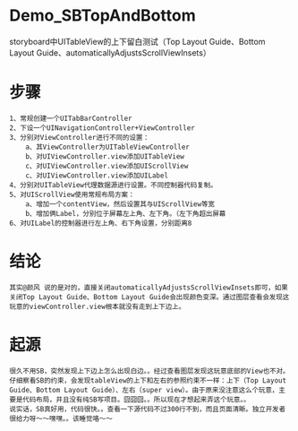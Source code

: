 # Demo_SBTopAndBottom
storyboard中UITableView的上下留白测试（Top Layout Guide、Bottom Layout Guide、automaticallyAdjustsScrollViewInsets）
# 步骤
	1、常规创建一个UITabBarController
	2、下设一个UINavigationController+ViewController
	3、分别对ViewController进行不同的设置：
		a、其ViewController为UITableViewController
		b、对UIViewController.view添加UITableView
		c、对UIViewController.view添加UIScrollView
		c、对UIViewController.view添加UILabel
	4、分别对UITableView代理数据源进行设置。不同控制器代码复制。
	5、对UIScrollView使用常规布局方案：
		a、增加一个contentView，然后设置其与UIScrollView等宽
		b、增加俩Label，分别位于屏幕左上角、左下角。（左下角超出屏幕
	6、对UILabel的控制器进行左上角、右下角设置，分别距离8
# 结论
	其实@颜风 说的是对的，直接关闭automaticallyAdjustsScrollViewInsets即可，如果关闭Top Layout Guide、Bottom Layout Guide会出现颜色变深。通过图层查看会发现这玩意的viewController.view根本就没有走到上下边上。
# 起源
	很久不用SB，突然发现上下边上怎么出现白边。。经过查看图层发现这玩意底部的View也不对。仔细察看SB的约束，会发现tableView的上下和左右的参照约束不一样：上下（Top Layout Guide、Bottom Layout Guide）、左右（super view）。由于原来没注意这么个玩意，主要是代码布局，并且没有纯SB写项目。囧囧囧。。所以现在才想起来弄这个玩意。。
	说实话，SB真好用，代码很快。。查看一下源代码不过300行不到，而且页面清晰。独立开发者很给力呀～～嘿嘿。。该睡觉咯～～
	